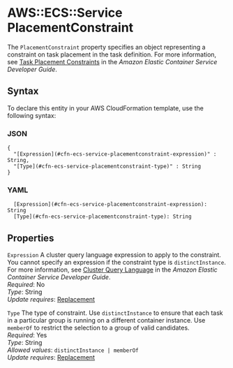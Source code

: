 # AWS::ECS::Service PlacementConstraint<a name="aws-properties-ecs-service-placementconstraint"></a>

The `PlacementConstraint` property specifies an object representing a constraint on task placement in the task definition\. For more information, see [Task Placement Constraints](https://docs.aws.amazon.com/AmazonECS/latest/developerguide/task-placement-constraints.html) in the *Amazon Elastic Container Service Developer Guide*\.

## Syntax<a name="aws-properties-ecs-service-placementconstraint-syntax"></a>

To declare this entity in your AWS CloudFormation template, use the following syntax:

### JSON<a name="aws-properties-ecs-service-placementconstraint-syntax.json"></a>

```
{
  "[Expression](#cfn-ecs-service-placementconstraint-expression)" : String,
  "[Type](#cfn-ecs-service-placementconstraint-type)" : String
}
```

### YAML<a name="aws-properties-ecs-service-placementconstraint-syntax.yaml"></a>

```
  [Expression](#cfn-ecs-service-placementconstraint-expression): String
  [Type](#cfn-ecs-service-placementconstraint-type): String
```

## Properties<a name="aws-properties-ecs-service-placementconstraint-properties"></a>

`Expression`  <a name="cfn-ecs-service-placementconstraint-expression"></a>
A cluster query language expression to apply to the constraint\. You cannot specify an expression if the constraint type is `distinctInstance`\. For more information, see [Cluster Query Language](https://docs.aws.amazon.com/AmazonECS/latest/developerguide/cluster-query-language.html) in the *Amazon Elastic Container Service Developer Guide*\.  
*Required*: No  
*Type*: String  
*Update requires*: [Replacement](https://docs.aws.amazon.com/AWSCloudFormation/latest/UserGuide/using-cfn-updating-stacks-update-behaviors.html#update-replacement)

`Type`  <a name="cfn-ecs-service-placementconstraint-type"></a>
The type of constraint\. Use `distinctInstance` to ensure that each task in a particular group is running on a different container instance\. Use `memberOf` to restrict the selection to a group of valid candidates\.  
*Required*: Yes  
*Type*: String  
*Allowed values*: `distinctInstance | memberOf`  
*Update requires*: [Replacement](https://docs.aws.amazon.com/AWSCloudFormation/latest/UserGuide/using-cfn-updating-stacks-update-behaviors.html#update-replacement)